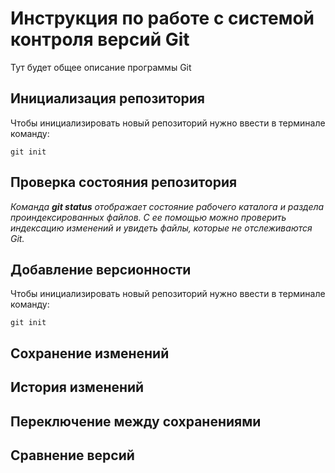 # Инструкция по работе с системой контроля версий Git

Тут будет общее описание программы Git

## Инициализация репозитория

Чтобы инициализировать новый репозиторий нужно ввести в терминале команду:

    git init

## Проверка состояния репозитория

_Команда **git status** отображает состояние рабочего каталога и раздела проиндексированных файлов. С ее помощью можно проверить индексацию изменений и увидеть файлы, которые не отслеживаются Git._

## Добавление версионности

Чтобы инициализировать новый репозиторий нужно ввести в терминале команду:

    git init

## Сохранение изменений

## История изменений

## Переключение между сохранениями

## Сравнение версий